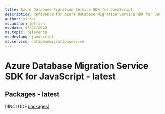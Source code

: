 ```yaml
---
title: Azure Database Migration Service SDK for JavaScript
description: Reference for Azure Database Migration Service SDK for JavaScript
author: xirzec
ms.author: jeffish
ms.data: 07/26/2023
ms.topic: reference
ms.devlang: javascript
ms.service: databasemigrationservice
---
```

# Azure Database Migration Service SDK for JavaScript - latest
## Packages - latest
[!INCLUDE [packages](database-migration-service-index.md)]
